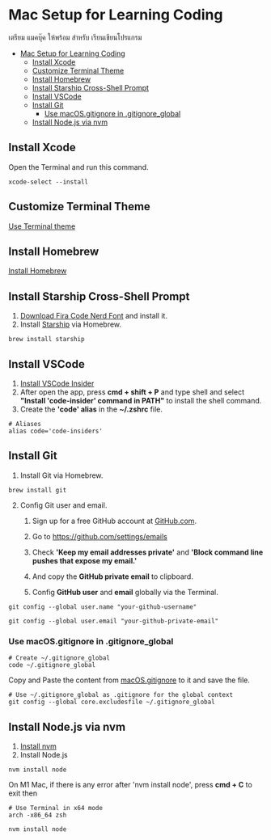 # Mac Setup for Learning Coding

เตรียม แมคบุ๊ค ให้พร้อม สำหรับ เรียนเขียนโปรแกรม

- [Mac Setup for Learning Coding](#mac-setup-for-learning-coding)
  - [Install Xcode](#install-xcode)
  - [Customize Terminal Theme](#customize-terminal-theme)
  - [Install Homebrew](#install-homebrew)
  - [Install Starship Cross-Shell Prompt](#install-starship-cross-shell-prompt)
  - [Install VSCode](#install-vscode)
  - [Install Git](#install-git)
    - [Use macOS.gitignore in .gitignore_global](#use-macosgitignore-in-gitignore_global)
  - [Install Node.js via nvm](#install-nodejs-via-nvm)

## Install Xcode

Open the Terminal and run this command.

```shell
xcode-select --install
```

## Customize Terminal Theme

[Use Terminal theme](https://github.com/lysyi3m/macos-terminal-themes)

## Install Homebrew

[Install Homebrew](https://brew.sh)

## Install Starship Cross-Shell Prompt

1.  [Download Fira Code Nerd Font](https://github.com/ryanoasis/nerd-fonts/releases/download/v2.1.0/FiraCode.zip)
    and install it.
2.  Install [Starship](https://starship.rs) via Homebrew.

```shell
brew install starship
```

## Install VSCode

1. [Install VSCode Insider](https://code.visualstudio.com/insiders)
2. After open the app, press **cmd + shift + P** and type shell and select
   **"Install 'code-insider' command in PATH"** to install the shell command.
3. Create the **'code' alias** in the **~/.zshrc** file.

```shell
# Aliases
alias code='code-insiders'
```

## Install Git

1. Install Git via Homebrew.

```shell
brew install git
```

2. Config Git user and email.

   1. Sign up for a free GitHub account at [GitHub.com](https://github.com).

   2. Go to https://github.com/settings/emails

   3. Check **'Keep my email addresses private'** and **'Block command line
      pushes that expose my email.'**

   4. And copy the **GitHub private email** to clipboard.

   5. Config **GitHub user** and **email** globally via the Terminal.

```shell
git config --global user.name "your-github-username"

git config --global user.email "your-github-private-email"
```

### Use macOS.gitignore in .gitignore_global

```shell
# Create ~/.gitignore_global
code ~/.gitignore_global
```

Copy and Paste the content from
[macOS.gitignore](https://github.com/github/gitignore/blob/master/Global/macOS.gitignore)
to it and save the file.

```shell
# Use ~/.gitignore_global as .gitignore for the global context
git config --global core.excludesfile ~/.gitignore_global
```

## Install Node.js via nvm

1. [Install nvm](https://github.com/nvm-sh/nvm#installing-and-updating)
2. Install Node.js

```shell
nvm install node
```

On M1 Mac, if there is any error after 'nvm install node', press **cmd + C** to
exit then

```shell
# Use Terminal in x64 mode
arch -x86_64 zsh

nvm install node
```

